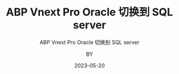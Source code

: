 ---
layout:     post
title:      ABP Vnext Pro Oracle 切换到 SQL server
subtitle:   ABP Vnext Pro Oracle 切换到 SQL server
date:       2023-05-20
author:     BY
header-img: img/post-bg-desk.jpg
catalog: true
tags:
    - Oracle
    - SQL server
---